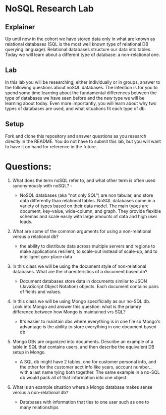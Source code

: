 # NoSQL Research Lab

## Explainer
Up until now in the cohort we have stored data only in what are known as relational databases (SQL is the most well known type of relational DB querying language). Relational databases structure our data into tables. Today we will learn about a different type of database: a non-relational one. 

## Lab

In this lab you will be researching, either individually or in groups, answer to the following questions about noSQL databases. The intention is for you to spend some time learning about the fundamental differences between the type of databases we have seen before and the new type we will be learning about today. Even more importantly, you will learn about why two types of databases are used, and what situations fit each type of db. 

## Setup

Fork and clone this repository and answer questions as you research directly in the README. You do not have to submit this lab, but you will want to have it on hand for reference in the future. 

# Questions:
1. What does the term noSQL refer to, and what other term is often used synonymously with noSQL? -
    - NoSQL databases (aka "not only SQL") are non tabular, and store data differently than relational tables. NoSQL databases come in a variety of types based on their data model. The main types are document, key-value, wide-column, and graph. They provide flexible schemas and scale easily with large amounts of data and high user loads.

2. What are some of the common arguments for using a non-relational versus a relational db?
    - the ability to distribute data across multiple servers and regions to make applications resilient, to scale-out instead of scale-up, and to intelligent geo-place data 

3. In this class we will be using the document style of non-relational databases. What are the charecteristics of a document based db? 
    - Document databases store data in documents similar to JSON (JavaScript Object Notation) objects. Each document contains pairs of fields and values.

4. In this class we will be using Mongo specificially as our no-SQL db. Look into Mongo and answer this question: what is the priamry difference between how Mongo is maintained vrs SQL?
    - It's easier to maintain dbs where everything is in one file so Mongo's advantage is the ability to store everything in one document based db

5. Mongo DBs are organized into documents. Describe an example of a table in SQL that contains users, and then describe the equivalent DB setup in Mongo. 
    - A SQL db might have 2 tables, one for customer personal info, and the other for the customer acct info like years, account number... with a last name tying both together. The same example in a no-SQL db would pack all of that information into one object.

6. What is an example situation where a Mongo database makes sense versus a non-relational db?
    - Databases with information that ties to one user such as one to many relationships

